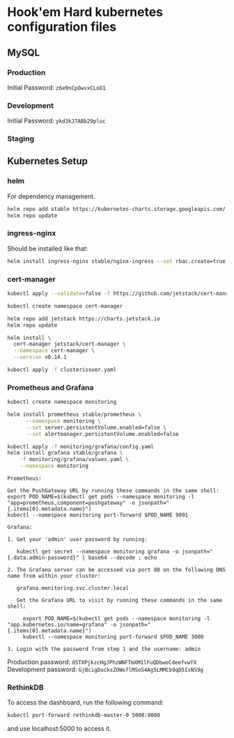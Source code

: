 # Hook'em Hard kubernetes configuration files

## MySQL

### Production

Initial Password: `z6e9nCpOwvxCLoO1`

### Development

Initial Password: `ykd3kJ7ABb29pluc`

### Staging

## Kubernetes Setup

### helm

For dependency management.

```bash
helm repo add stable https://kubernetes-charts.storage.googleapis.com/
helm repo update
```

### ingress-nginx

Should be installed like that:

```bash
helm install ingress-nginx stable/nginx-ingress --set rbac.create=true --set controller.service.nodePorts.http=30080 --set controller.service.nodePorts.https=30443 --set controller.service.type=NodePort
```

### cert-manager

```bash
kubectl apply --validate=false -f https://github.com/jetstack/cert-manager/releases/download/v0.14.1/cert-manager-legacy.crds.yaml

kubectl create namespace cert-manager

helm repo add jetstack https://charts.jetstack.io
helm repo update

helm install \
  cert-manager jetstack/cert-manager \
  --namespace cert-manager \
  --version v0.14.1

kubectl apply -f clusterissuer.yaml
```

### Prometheus and Grafana

```bash
kubectl create namespace monitoring

helm install prometheus stable/prometheus \
      --namespace monitoring \
      --set server.persistentVolume.enabled=false \
      --set alertmanager.persistentVolume.enabled=false

kubectl apply -f monitoring/grafana/config.yaml
helm install grafana stable/grafana \
    -f monitoring/grafana/values.yaml \
    --namespace monitoring
```

```
Prometheus:

Get the PushGateway URL by running these commands in the same shell:
export POD_NAME=$(kubectl get pods --namespace monitoring -l "app=prometheus,component=pushgateway" -o jsonpath="{.items[0].metadata.name}")
kubectl --namespace monitoring port-forward $POD_NAME 9091

Grafana:

1. Get your 'admin' user password by running:

   kubectl get secret --namespace monitoring grafana -o jsonpath="{.data.admin-password}" | base64 --decode ; echo

2. The Grafana server can be accessed via port 80 on the following DNS name from within your cluster:

   grafana.monitoring.svc.cluster.local

   Get the Grafana URL to visit by running these commands in the same shell:

     export POD_NAME=$(kubectl get pods --namespace monitoring -l "app.kubernetes.io/name=grafana" -o jsonpath="{.items[0].metadata.name}")
     kubectl --namespace monitoring port-forward $POD_NAME 3000

3. Login with the password from step 1 and the username: admin
```

Production password: `d5TXPjkzcHgJPhzWNFTmXM1lFuQDbwoCdeefvwfX`
Development password: `GjBcigDucksZOWo7lMSoS4Ag5LMMCb9qD5IsNS9g`

### RethinkDB

To access the dashboard, run the following command:

```bash
kubectl port-forward rethinkdb-master-0 5000:8080
```

and use localhost:5000 to access it.
